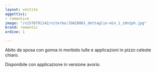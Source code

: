 ```yaml
---
layout: vestito
aggettivi:
- romantico
image: "/v1570791142/viterbo/JOA20861_dettaglio-min_1_z0n1ph.jpg"
brand: romantic
ordine: 1

---
```

Abito da sposa con gonna in morbido tulle e applicazioni in pizzo celeste chiaro.

Disponibile con applicazione in versione avorio.